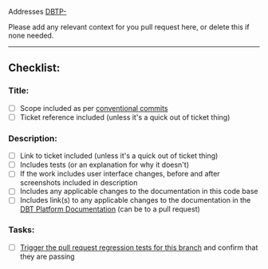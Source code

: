 Addresses [DBTP-<ticket>](https://uktrade.atlassian.net/browse/DBTP-<ticket>)

Please add any relevant context for you pull request here, or delete this if none needed.

---
## Checklist:

### Title:
- [ ] Scope included as per [conventional commits](https://www.conventionalcommits.org/en/v1.0.0/)
- [ ] Ticket reference included (unless it's a quick out of ticket thing)
### Description:
- [ ] Link to ticket included (unless it's a quick out of ticket thing)
- [ ] Includes tests (or an explanation for why it doesn't)
- [ ] If the work includes user interface changes, before and after screenshots included in description
- [ ] Includes any applicable changes to the documentation in this code base
- [ ] Includes link(s) to any applicable changes to the documentation in the [DBT Platform Documentation](https://platform.readme.trade.gov.uk/) (can be to a pull request)
### Tasks:
- [ ] [Trigger the pull request regression tests for this branch](https://github.com/uktrade/platform-tools?tab=readme-ov-file#regression-tests) and confirm that they are passing
